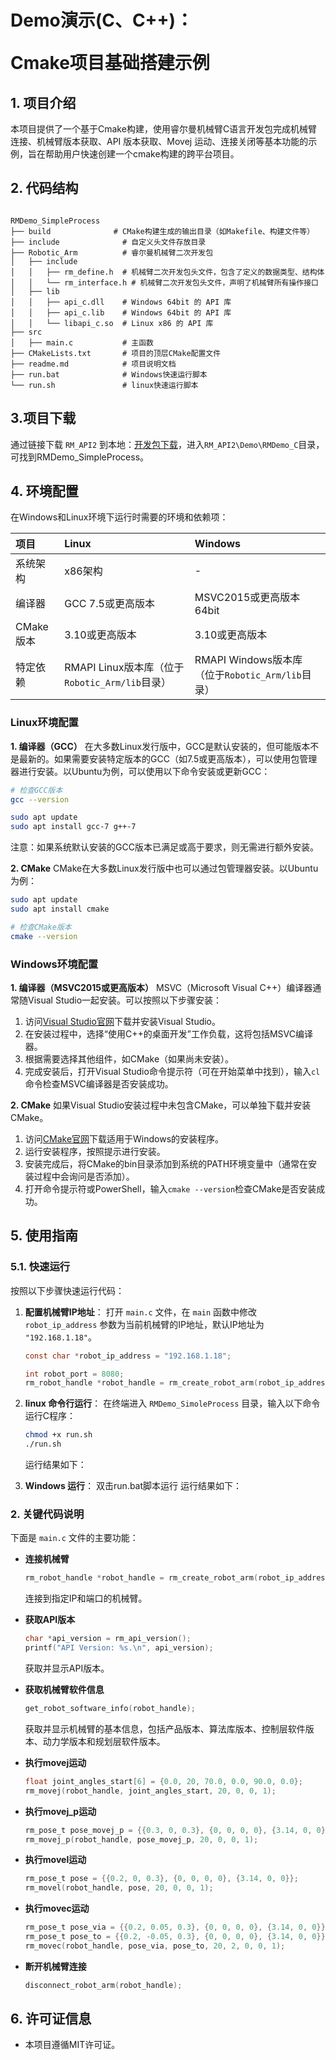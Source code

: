 #  <p class="hidden">Demo演示(C、C++)：</p>Cmake项目基础搭建示例


## **1. 项目介绍**
本项目提供了一个基于Cmake构建，使用睿尔曼机械臂C语言开发包完成机械臂连接、机械臂版本获取、API 版本获取、Movej 运动、连接关闭等基本功能的示例，旨在帮助用户快速创建一个cmake构建的跨平台项目。

## **2. 代码结构**
```

RMDemo_SimpleProcess
├── build              # CMake构建生成的输出目录（如Makefile、构建文件等）
├── include              # 自定义头文件存放目录
├── Robotic_Arm          # 睿尔曼机械臂二次开发包
│   ├── include
│   │   ├── rm_define.h  # 机械臂二次开发包头文件，包含了定义的数据类型、结构体
│   │   └── rm_interface.h # 机械臂二次开发包头文件，声明了机械臂所有操作接口
│   ├── lib
│   │   ├── api_c.dll    # Windows 64bit 的 API 库
│   │   ├── api_c.lib    # Windows 64bit 的 API 库
│   │   └── libapi_c.so  # Linux x86 的 API 库
├── src
│   ├── main.c           # 主函数
├── CMakeLists.txt       # 项目的顶层CMake配置文件
├── readme.md            # 项目说明文档
├── run.bat              # Windows快速运行脚本
└── run.sh               # linux快速运行脚本
```

## **3.项目下载**

通过链接下载 `RM_API2` 到本地：[开发包下载](https://github.com/RealManRobot/RM_API2.git)，进入`RM_API2\Demo\RMDemo_C`目录，可找到RMDemo_SimpleProcess。

## **4. 环境配置**

在Windows和Linux环境下运行时需要的环境和依赖项：

| 项目      | Linux                                          | Windows                                          |
| :-------- | :--------------------------------------------- | :----------------------------------------------- |
| 系统架构  | x86架构                                        | -                                                |
| 编译器    | GCC 7.5或更高版本                              | MSVC2015或更高版本 64bit                         |
| CMake版本 | 3.10或更高版本                                 | 3.10或更高版本                                   |
| 特定依赖  | RMAPI Linux版本库（位于`Robotic_Arm/lib`目录） | RMAPI Windows版本库（位于`Robotic_Arm/lib`目录） |

### Linux环境配置

**1. 编译器（GCC）**
在大多数Linux发行版中，GCC是默认安装的，但可能版本不是最新的。如果需要安装特定版本的GCC（如7.5或更高版本），可以使用包管理器进行安装。以Ubuntu为例，可以使用以下命令安装或更新GCC：

```bash
# 检查GCC版本
gcc --version

sudo apt update
sudo apt install gcc-7 g++-7  
```

注意：如果系统默认安装的GCC版本已满足或高于要求，则无需进行额外安装。

**2. CMake**
CMake在大多数Linux发行版中也可以通过包管理器安装。以Ubuntu为例：

```bash
sudo apt update
sudo apt install cmake

# 检查CMake版本
cmake --version
```

### Windows环境配置

**1. 编译器（MSVC2015或更高版本）**
MSVC（Microsoft Visual C++）编译器通常随Visual Studio一起安装。可以按照以下步骤安装：

1. 访问[Visual Studio官网](https://visualstudio.microsoft.com/)下载并安装Visual Studio。
2. 在安装过程中，选择“使用C++的桌面开发”工作负载，这将包括MSVC编译器。
3. 根据需要选择其他组件，如CMake（如果尚未安装）。
4. 完成安装后，打开Visual Studio命令提示符（可在开始菜单中找到），输入`cl`命令检查MSVC编译器是否安装成功。

**2. CMake**
如果Visual Studio安装过程中未包含CMake，可以单独下载并安装CMake。

1. 访问[CMake官网](https://cmake.org/download/)下载适用于Windows的安装程序。
2. 运行安装程序，按照提示进行安装。
3. 安装完成后，将CMake的bin目录添加到系统的PATH环境变量中（通常在安装过程中会询问是否添加）。
4. 打开命令提示符或PowerShell，输入`cmake --version`检查CMake是否安装成功。

## **5. 使用指南**

### **5.1. 快速运行**

按照以下步骤快速运行代码：

1. **配置机械臂IP地址**：
   打开 `main.c` 文件，在 `main` 函数中修改 `robot_ip_address` 参数为当前机械臂的IP地址，默认IP地址为 `"192.168.1.18"`。

   ```C
   const char *robot_ip_address = "192.168.1.18";

   int robot_port = 8080;
   rm_robot_handle *robot_handle = rm_create_robot_arm(robot_ip_address, robot_port);
   ```

2. **linux 命令行运行**：
   在终端进入 `RMDemo_SimoleProcess` 目录，输入以下命令运行C程序： 

   ```bash
   chmod +x run.sh
   ./run.sh
   ```

   运行结果如下：

3. **Windows 运行**： 双击run.bat脚本运行
   运行结果如下：


### **2. 关键代码说明**

下面是 `main.c` 文件的主要功能：

- **连接机械臂**
    ```C
    rm_robot_handle *robot_handle = rm_create_robot_arm(robot_ip_address, robot_port);
    ```
  连接到指定IP和端口的机械臂。

- **获取API版本**

    ```C
    char *api_version = rm_api_version();
    printf("API Version: %s.\n", api_version);
    ```
  获取并显示API版本。


- **获取机械臂软件信息**

    ```C
    get_robot_software_info(robot_handle);
    ```
  获取并显示机械臂的基本信息，包括产品版本、算法库版本、控制层软件版本、动力学版本和规划层软件版本。

- **执行movej运动**

    ```C
    float joint_angles_start[6] = {0.0, 20, 70.0, 0.0, 90.0, 0.0};
    rm_movej(robot_handle, joint_angles_start, 20, 0, 0, 1);
    ```

- **执行movej_p运动**

    ```C
    rm_pose_t pose_movej_p = {{0.3, 0, 0.3}, {0, 0, 0, 0}, {3.14, 0, 0}};
    rm_movej_p(robot_handle, pose_movej_p, 20, 0, 0, 1);
    ```

- **执行movel运动**

    ```C
    rm_pose_t pose = {{0.2, 0, 0.3}, {0, 0, 0, 0}, {3.14, 0, 0}};
    rm_movel(robot_handle, pose, 20, 0, 0, 1);
    ```

- **执行movec运动**

    ```C
    rm_pose_t pose_via = {{0.2, 0.05, 0.3}, {0, 0, 0, 0}, {3.14, 0, 0}};
    rm_pose_t pose_to = {{0.2, -0.05, 0.3}, {0, 0, 0, 0}, {3.14, 0, 0}};
    rm_movec(robot_handle, pose_via, pose_to, 20, 2, 0, 0, 1);
    ```

- **断开机械臂连接**

    ```C
    disconnect_robot_arm(robot_handle);
    ```

## **6. 许可证信息**

* 本项目遵循MIT许可证。
